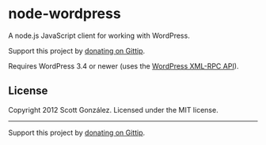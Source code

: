# node-wordpress

A node.js JavaScript client for working with WordPress.

Support this project by [donating on Gittip](https://www.gittip.com/scottgonzalez/).

Requires WordPress 3.4 or newer (uses the [WordPress XML-RPC API](http://codex.wordpress.org/XML-RPC_WordPress_API)).

## License

Copyright 2012 Scott González. Licensed under the MIT license.

---

Support this project by [donating on Gittip](https://www.gittip.com/scottgonzalez/).
